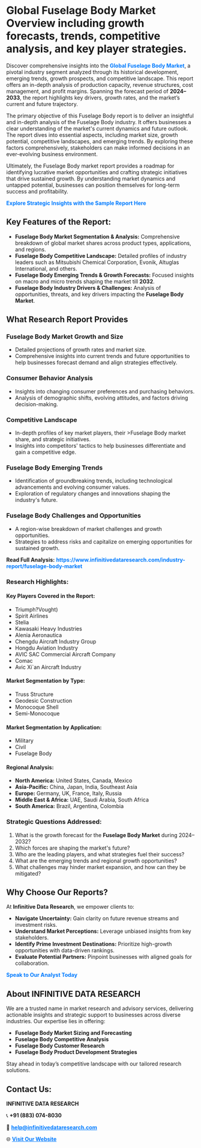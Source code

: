<h1>Global Fuselage Body Market Overview including growth forecasts, trends, competitive analysis, and key player strategies.</h1>
<p>
Discover comprehensive insights into the 
<a href="https://www.infinitivedataresearch.com/industry-report/fuselage-body-market" rel="dofollow" style="color: #007BFF; text-decoration: none;"><strong>Global Fuselage Body Market</strong></a>, a pivotal industry segment analyzed through its historical development, emerging trends, growth prospects, and competitive landscape. This report offers an in-depth analysis of production capacity, revenue structures, cost management, and profit margins. Spanning the forecast period of <strong>2024–2033</strong>, the report highlights key drivers, growth rates, and the market’s current and future trajectory.
</p>
<p>
The primary objective of this Fuselage Body report is to deliver an insightful and in-depth analysis of the Fuselage Body industry. It offers businesses a clear understanding of the market's current dynamics and future outlook. The report dives into essential aspects, including market size, growth potential, competitive landscapes, and emerging trends. By exploring these factors comprehensively, stakeholders can make informed decisions in an ever-evolving business environment.
</p>
<p>
Ultimately, the Fuselage Body market report provides a roadmap for identifying lucrative market opportunities and crafting strategic initiatives that drive sustained growth. By understanding market dynamics and untapped potential, businesses can position themselves for long-term success and profitability.
</p>
<p>
<a href="https://www.infinitivedataresearch.com/request-sample/reportId=111557" style="color: #007BFF; text-decoration: none;"><strong>Explore Strategic Insights with the Sample Report Here</strong></a>
</p>

<h2>Key Features of the Report:</h2>
<ul>
<li><strong>Fuselage Body Market Segmentation & Analysis:</strong> Comprehensive breakdown of global market shares across product types, applications, and regions.</li>
<li><strong>Fuselage Body Competitive Landscape:</strong> Detailed profiles of industry leaders such as Mitsubishi Chemical Corporation, Evonik, Altuglas International, and others.</li>
<li><strong>Fuselage Body Emerging Trends & Growth Forecasts:</strong> Focused insights on macro and micro trends shaping the market till <strong>2032</strong>.</li>
<li><strong>Fuselage Body Industry Drivers & Challenges:</strong> Analysis of opportunities, threats, and key drivers impacting the <strong>Fuselage Body Market</strong>.</li>
</ul>

<h2>What Research Report Provides</h2>
<h3>Fuselage Body Market Growth and Size</h3>
<ul>
<li>Detailed projections of growth rates and market size.</li>
<li>Comprehensive insights into current trends and future opportunities to help businesses forecast demand and align strategies effectively.</li>
</ul>

<h3>Consumer Behavior Analysis</h3>
<ul>
<li>Insights into changing consumer preferences and purchasing behaviors.</li>
<li>Analysis of demographic shifts, evolving attitudes, and factors driving decision-making.</li>
</ul>

<h3>Competitive Landscape</h3>
<ul>
<li>In-depth profiles of key market players, their >Fuselage Body market share, and strategic initiatives.</li>
<li>Insights into competitors' tactics to help businesses differentiate and gain a competitive edge.</li>
</ul>

<h3>Fuselage Body Emerging Trends</h3>
<ul>
<li>Identification of groundbreaking trends, including technological advancements and evolving consumer values.</li>
<li>Exploration of regulatory changes and innovations shaping the industry's future.</li>
</ul>

<h3>Fuselage Body Challenges and Opportunities</h3>
<ul>
<li>A region-wise breakdown of market challenges and growth opportunities.</li>
<li>Strategies to address risks and capitalize on emerging opportunities for sustained growth.</li>
</ul>
<p><strong>Read Full Analysis:</strong> <a href="https://www.infinitivedataresearch.com/industry-report/fuselage-body-market" rel="dofollow" style="color: #007BFF; text-decoration: none;"><strong>https://www.infinitivedataresearch.com/industry-report/fuselage-body-market</strong></a></p>
<h3>Research Highlights:</h3>
<h4>Key Players Covered in the Report:</h4>
<ul><li>Triumph?Vought)</li><li>Spirit Airlines</li><li>Stelia</li><li>Kawasaki Heavy Industries</li><li>Alenia Aeronautica</li><li>Chengdu Aircraft Industry Group</li><li>Hongdu Aviation Industry</li><li>AVIC SAC Commercial Aircraft Company</li><li>Comac</li><li>Avic Xi`an Aircraft Industry</li></ul>
<h4>Market Segmentation by Type:</h4>
<ul><li>Truss Structure</li><li>Geodesic Construction</li><li>Monocoque Shell</li><li>Semi-Monocoque</li></ul>
<h4>Market Segmentation by Application:</h4>
<ul><li>Military</li><li>Civil</li><li>Fuselage Body</li></ul>

<h4>Regional Analysis:</h4>
<ul>
<li><strong>North America:</strong> United States, Canada, Mexico</li>
<li><strong>Asia-Pacific:</strong> China, Japan, India, Southeast Asia</li>
<li><strong>Europe:</strong> Germany, UK, France, Italy, Russia</li>
<li><strong>Middle East & Africa:</strong> UAE, Saudi Arabia, South Africa</li>
<li><strong>South America:</strong> Brazil, Argentina, Colombia</li>
</ul>

<h3>Strategic Questions Addressed:</h3>
<ol>
<li>What is the growth forecast for the <strong>Fuselage Body Market</strong> during 2024–2032?</li>
<li>Which forces are shaping the market's future?</li>
<li>Who are the leading players, and what strategies fuel their success?</li>
<li>What are the emerging trends and regional growth opportunities?</li>
<li>What challenges may hinder market expansion, and how can they be mitigated?</li>
</ol>

<h2>Why Choose Our Reports?</h2>
<p>At <strong>Infinitive Data Research</strong>, we empower clients to:</p>
<ul>
<li><strong>Navigate Uncertainty:</strong> Gain clarity on future revenue streams and investment risks.</li>
<li><strong>Understand Market Perceptions:</strong> Leverage unbiased insights from key stakeholders.</li>
<li><strong>Identify Prime Investment Destinations:</strong> Prioritize high-growth opportunities with data-driven rankings.</li>
<li><strong>Evaluate Potential Partners:</strong> Pinpoint businesses with aligned goals for collaboration.</li>
</ul>
<p><a href="https://www.infinitivedataresearch.com/industry-report/fuselage-body-market" rel="dofollow" style="color: #007BFF; text-decoration: none;"><strong>Speak to Our Analyst Today</strong></a></p>

<h2>About INFINITIVE DATA RESEARCH</h2>
<p>We are a trusted name in market research and advisory services, delivering actionable insights and strategic support to businesses across diverse industries. Our expertise lies in offering:</p>
<ul>
<li><strong>Fuselage Body Market Sizing and Forecasting</strong></li>
<li><strong>Fuselage Body Competitive Analysis</strong></li>
<li><strong>Fuselage Body Customer Research</strong></li>
<li><strong>Fuselage Body Product Development Strategies</strong></li>
</ul>
<p>Stay ahead in today’s competitive landscape with our tailored research solutions.</p>

<h2>Contact Us:</h2>
<p><strong>INFINITIVE DATA RESEARCH</strong></p>
<p>📞 <strong>+91 (883) 074-8030</strong></p>
<p>📧 <strong><a href="mailto:help@infinitivedataresearch.com" style="color: #007BFF;">help@infinitivedataresearch.com</a></strong></p>
<p>🌐 <strong><a href="https://www.infinitivedataresearch.com" rel="dofollow" style="color: #007BFF;">Visit Our Website</a></strong></p>
